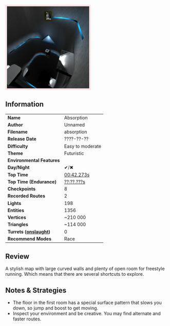<img style='border:5px solid #ffe0e0e0' src="../images/maps/absorption.png" width="256px" />

## Information

|                                                           |                                                                |
|-----------------------------------------------------------|----------------------------------------------------------------|
| **Name**                                                  | Absorption                                                     |
| **Author**                                                | Unnamed                                                        |
| **Filename**                                              | absorption                                                     |
| **Release Date**                                          | ????-??-??                                                     |
| **Difficulty**                                            | Easy to moderate                                               |
| **Theme**                                                 | Futuristic                                                     |
| **Environmental Features**                                |                                                                |
| **Day/Night**                                             | ✔/✖                                                           |
| **Top Time**                                              | [00:42.273s](http://play.redeclipse.net:28700/maps/absorption) |
| **Top Time (Endurance)**                                  | [??:??.???s](http://play.redeclipse.net:28700/maps/absorption) |
| **Checkpoints**                                           | 8                                                              |
| **Recorded Routes**                                       | 2                                                              |
| **Lights**                                                | 198                                                            |
| **Entities**                                              | 1356                                                           |
| **Vertices**                                              | ~210 000                                                       |
| **Triangles**                                             | ~114 000                                                       |
| **Turrets ([onslaught](../Modes-and-Mutators#Mutators))** | 0                                                              |
| **Recommend Modes**                                       | Race                                                           |

## Review

A stylish map with large curved walls and plenty of open room for freestyle running. Which means that there are several shortcuts to explore.

## Notes & Strategies

- The floor in the first room has a special surface pattern that slows you down, so jump and boost to get moving.
- Inspect your environment and be creative. You may find alternate and faster routes.
